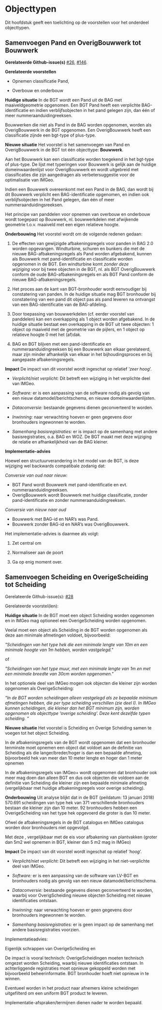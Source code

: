Objecttypen
===========

Dit hoofdstuk geeft een toelichting op de voorstellen voor het onderdeel
objecttypen.

Samenvoegen Pand en OverigBouwwerk tot Bouwwerk
-----------------------------------------------

**Gerelateerde
Github-issue(s)** [\#26](https://github.com/Geonovum/IMGeo2018/issues/26), [\#146](https://github.com/Geonovum/IMGeo2018/issues/146). 

**Gerelateerde voorstellen**

-   Opnemen classificatie Pand,

-   Overbouw en onderbouw

**Huidige situatie** In de BGT wordt een Pand uit de BAG met maaiveldgeometrie
opgenomen. Een BGT Pand heeft een verplichte BAG-identificatie en indien
verblijfsobjecten in het pand gelegen zijn, dan één of meer
nummeraanduidingreeksen.  
  
Bouwwerken die niet als Pand in de BAG worden opgenomen, worden als
OverigBouwwerk in de BGT opgenomen. Een OverigBouwwerk heeft een classificatie
zijnde een bgt-type of plus-type.  
  
**Nieuwe situatie** Het voorstel is het samenvoegen van Pand en OverigBouwwerk
in de BGT tot één objecttype: **Bouwwerk**.   
  
Aan het Bouwwerk kan een classificatie worden toegekend in het bgt-type of
plus-type. De lijst met typeringen voor Bouwwerk is gelijk aan de huidige
domeinwaardenlijst voor OverigBouwwerk en wordt uitgebreid met classificaties
die zijn aangedragen als verbetersuggestie voor de optimalisatie van IMGeo.  
  
Indien een Bouwwerk overeenkomt met een Pand in de BAG, dan wordt bij dit
Bouwwerk verplicht een BAG-identificatie opgenomen, en indien ook
verblijfsobjecten in het Pand gelegen, dan één of meer nummeraanduidingsreeksen.  
  
Het principe van panddelen voor opnemen van overbouw en onderbouw wordt
toegepast op Bouwwerk, nl. bouwwerkdelen met afwijkende geometrie t.o.v.
maaiveld met een eigen relatieve hoogte.   
  
**Onderbouwing** Het voorstel wordt om de volgende redenen gedaan:  
  
1. De effecten van gewijzigde afbakeningsregels voor panden in BAG 2.0 worden
opgevangen. Windturbine, schuren en bunkers die met de nieuwe
BAG-afbakeningsregels als Pand worden afgebakend, kunnen als Bouwwerk met
pand-identificatie en classificatie worden opgenomen in de BGT. Een windturbine
komt *zonder deze wijziging* voor bij twee objecten in de BGT, nl. als BGT
OverigBouwwerk conform de oude BAG-afbakeningsregels en als BGT Pand conform de
nieuwe BAG-afbakeningsregels.  
  
2. Het proces aan de kant van BGT-bronhouder wordt eenvoudiger bij constatering
van panden. In de huidige situatie mag BGT bronhouder bij constatering van een
pand dit object pas als pand leveren na ontvangst van een BAG-identificatie van
de BAG-afdeling.  
  
3. Door toepassing van bouwwerkdelen (cf. eerder voorstel van panddelen) kan een
overkapping als 1 object worden afgebakend. In de huidige situatie bestaat een
overkapping in de BGT uit twee objecten: 1 object op maaiveld met de geometrie
van de pijlers, en 1 object op relatieve hoogte 0 met het (af)dak.  
  
4. BAG en BGT blijven met een pand-identificatie en nummeraanduidingreeksen bij
een Bouwwerk aan elkaar gerelateerd, maar zijn minder afhankelijk van elkaar in
het bijhoudingsproces en bij aangepaste afbakeningsregels.  
  
**Impact** De impact van dit voorstel wordt ingeschat op relatief ‘*zeer hoog*’.

-   *Verplicht/niet verplicht:* Dit betreft een wijziging in het verplichte deel
    van IMGeo.

-   *Software:* er is een aanpassing van de software nodig als gevolg van een
    nieuw datamodel/berichtschema, en nieuwe domeinwaardenlijsten.

-   *Dataconversie:* bestaande gegevens dienen geconverteerd te worden.

-   *Inwinning:* naar verwachting hoeven er geen gegevens door bronhouders
    ingewonnen te worden.

-   *Samenhang basisregistraties:* er is impact op de samenhang met andere
    basisregistraties, o.a. BAG en WOZ. De BGT maakt met deze wijziging de
    relatie en afhankelijkheid van de BAG kleiner.

**Implementatie-advies**

Hoewel een structuurverandering in het model van de BGT, is deze wijziging wel
backwards compatibale zodanig dat:

*Conversie van oud naar nieuw:*  
- BGT Pand wordt Bouwwerk met pand-identificatie en evt.
nummeraanduidingreeksen.  
- OverigBouwwerk wordt Bouwwerk met huidige classificatie, zonder
pand-identificatie en zonder nummeraanduidingreeksen.  
  
*Conversie van nieuw naar oud*  
- Bouwwerk met BAG-id en NAR’s was Pand.  
- Bouwwerk zonder BAG-id en NAR’s was OverigBouwwerk.

Het implementatie-advies is daarmee als volgt:

1.  Zet central om

2.  Normaliseer aan de poort

3.  Ga op enig moment over.

Samenvoegen Scheiding en OverigeScheiding tot Scheiding
-------------------------------------------------------

Gerelateerde
Github-issue(s): [\#28](https://github.com/Geonovum/IMGeo2018/issues/28) 

Gerelateerde voorstel(len):   
  
**Huidige situatie** In de BGT moet een object Scheiding worden opgenomen en in
IMGeo mag optioneel een OverigeScheiding worden opgenomen.  
  
Veelal moet een object als Scheiding in de BGT worden opgenomen als deze aan
minimale afmetingen voldoet, bijvoorbeeld:  
  
*"Scheidingen van het type hek die een minimale lengte van 10m en een minimale
hoogte van 1m hebben, worden vastgelegd."*  
  
of  
  
*"Scheidingen van het type muur, met een minimale lengte van 1m en met een
minimale breedte van 30cm worden opgenomen."*  
  
In het optionele deel van IMGeo mogen ook objecten die kleiner zijn worden
opgenomen als OverigeScheiding:  
  
*"In de BGT worden scheidingen alleen vastgelegd als ze bepaalde minimum
afmetingen hebben, die per type scheiding verschillen (zie deel I). In IMGeo
kunnen scheidingen, die kleiner dan het BGT minimum zijn, worden opgenomen als
objecttype ‘overige scheiding’. Deze kent dezelfde typen scheiding. "*  
  
**Nieuwe situatie** Het voorstel is Scheiding en Overige Scheiding samen te
voegen tot het object Scheiding.  
  
In de afbakeningsregels van de BGT wordt opgenomen dat een bronhouder tenminste
moet opnemen een object dat voldoet aan de definitie van Scheiding als die
langer/breder/hoger is dan een bepaalde afmeting, bijvoorbeeld hek van meer dan
10 meter lengte en hoger dan 1 meter opnemen  
  
In de afbakeningsregels van IMGeo+ wordt opgenomen dat bronhouder ook meer mag
doen dan alleen BGT en dus ook objecten die voldoen aan de definitie van
Scheiding die kleiner zijn een bepaalde minimale afmeting (vergelijkbaar met
huidige afbakeningsregels voor overige scheiding).  
  
**Onderbouwing** Uit analyse blijkt dat in de BGT (peildatum: 13 januari 2018)
570.691 scheidingen van type hek van 371 verschillende bronhouders bestaan die
kleiner zijn dan 10 meter. 92 bronhouders hebben een OverigeScheiding van het
type hek opgevoerd die groter is dan 10 meter.   
  
Ofwel de afbakeningsregels in de BGT catalogus en IMGeo catalogus worden door
bronhouders niet opgevolgd.

Met deze , vergelijkbaar met de eis voor afbakening van plantvakken (groter dan
5m2 wel opnemen in BGT, kleiner dan 5 m2 mag in IMGeo)  
  
**Impact** De impact van dit voorstel wordt ingeschat op relatief ‘*hoog*’.

-   *Verplicht/niet verplicht:* Dit betreft een wijziging in het niet-verplichte
    deel van IMGeo.

-   *Software:* er is een aanpassing van de software van LV-BGT en bronhouders
    nodig als gevolg van een nieuw datamodel/berichtschema.

-   *Dataconversie:* bestaande gegevens dienen geconverteerd te worden, waarbij
    voor OverigScheiding nieuwe objecten Scheiding met nieuwe identificaties
    ontstaan.

-   *Inwinning:* naar verwachting hoeven er geen gegevens door bronhouders
    ingewonnen te worden.

-   *Samenhang basisregistraties:* er is geen impact op de samenhang met andere
    basisregistraties voorzien.

Implementatieadvies:

Eigenlijk schrappen van OverigeScheiding en

De impact is vooral technisch: OverigeScheidingen moeten technisch omgezet
worden Scheiding, waarbij nieuwe identificaties ontstaan. In achterliggende
registraties moet opnieuw gekoppeld worden met bijvoorbeeld beheerinformatie.
BGT bronhouder hoeft niet opnieuw in te winnen.  
  
Eventueel worden in het product naar afnemers kleine scheidingen uitgefilterd om
een uniform BGT product te leveren.

Implementatie-afspraken/termijnen dienen nader te worden bepaald.
